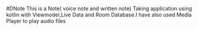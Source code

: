 #DNote
This is a Note( voice note and written note) Taking application using kotlin with Viewmodel,Live Data and  Room Database.I have also used Media Player to play audio files

